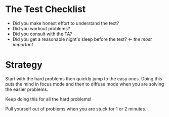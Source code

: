 # The Test Checklist 
- Did you make honest effort to understand the text? 
- Did you workout problems? 
- Did you consult with the TA? 
- Did you get a reasonable night's sleep before the test? <- *the most important*


# Strategy 
Start with the hard problems then quickly jump to the easy ones. 
Doing this puts the mind in focus mode and then to diffuse mode when you are solving the easier problems. 

Keep doing this for all the hard problems! 

Pull yourself out of problems when you are stuck for 1 or 2 minutes. 
